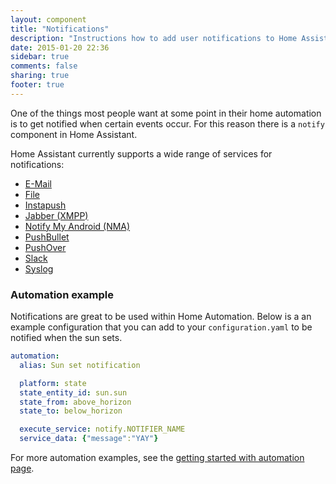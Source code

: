 ```yaml
---
layout: component
title: "Notifications"
description: "Instructions how to add user notifications to Home Assistant."
date: 2015-01-20 22:36
sidebar: true
comments: false
sharing: true
footer: true
---
```


One of the things most people want at some point in their home automation is to get notified when certain events occur. For this reason there is a `notify` component in Home Assistant.

Home Assistant currently supports a wide range of services for notifications:

- [E-Mail](/components/notify.smtp.html)
- [File](/components/notify.file.html)
- [Instapush](/components/notify.instapush.html)
- [Jabber (XMPP)](/components/notify.xmpp.html)
- [Notify My Android (NMA)](/components/notify.nma.html)
- [PushBullet](/components/notify.pushbullet.html)
- [PushOver](/components/notify.pushover.html)
- [Slack](/components/notify.slack.html)
- [Syslog](/components/notify.syslog.html)

### Automation example

Notifications are great to be used within Home Automation. Below is a an example configuration that you can add to your `configuration.yaml` to be notified when the sun sets.

```yaml
automation:
  alias: Sun set notification

  platform: state
  state_entity_id: sun.sun
  state_from: above_horizon
  state_to: below_horizon

  execute_service: notify.NOTIFIER_NAME
  service_data: {"message":"YAY"}
```

For more automation examples, see the [getting started with automation page]({{site_root}}/components/automation.html).
